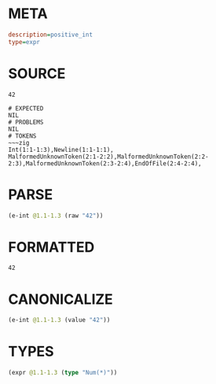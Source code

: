 # META
~~~ini
description=positive_int
type=expr
~~~
# SOURCE
~~~roc
42
~~~
~~~
# EXPECTED
NIL
# PROBLEMS
NIL
# TOKENS
~~~zig
Int(1:1-1:3),Newline(1:1-1:1),
MalformedUnknownToken(2:1-2:2),MalformedUnknownToken(2:2-2:3),MalformedUnknownToken(2:3-2:4),EndOfFile(2:4-2:4),
~~~
# PARSE
~~~clojure
(e-int @1.1-1.3 (raw "42"))
~~~
# FORMATTED
~~~roc
42
~~~
# CANONICALIZE
~~~clojure
(e-int @1.1-1.3 (value "42"))
~~~
# TYPES
~~~clojure
(expr @1.1-1.3 (type "Num(*)"))
~~~
